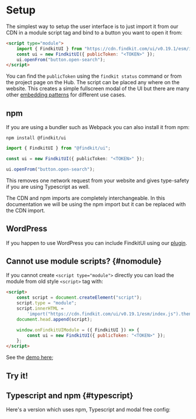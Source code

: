 # Setup

The simplest way to setup the user interface is to just import it from our
CDN in a module script tag and bind to a button you want to open it from:

```html
<script type="module">
	import { FindkitUI } from "https://cdn.findkit.com/ui/v0.19.1/esm/index.js";
	const ui = new FindkitUI({ publicToken: "<TOKEN>" });
	ui.openFrom("button.open-search");
</script>
```

You can find the `publicToken` using the `findkit status` command or from the
project page on the Hub. The script can be placed any where on the website.
This creates a simple fullscreen modal of the UI but there are many other
[embedding patterns](/ui/patterns/embedding/) for different use cases.

## npm

If you are using a bundler such as Webpack you can also install it from npm:

```
npm install @findkit/ui
```

```ts
import { FindkitUI } from "@findkit/ui";

const ui = new FindkitUI({ publicToken: "<TOKEN>" });

ui.openFrom("button.open-search");
```

This removes one network request from your website and gives type-safety if you
are using Typescript as well.

The CDN and npm imports are completely interchangeable. In this documentation
we will be using the npm import but it can be replaced with the CDN import.

## WordPress

If you happen to use WordPress you can include FindkitUI using our [plugin](https://wordpress.org/plugins/findkit).

## Cannot use module scripts? {#nomodule}

If you cannot create `<script type="module">` directly you can load the module from
old style `<script>` tag with:

```html
<script>
	const script = document.createElement("script");
	script.type = "module";
	script.innerHTML =
		'import("https://cdn.findkit.com/ui/v0.19.1/esm/index.js").then(onFindkitUIModule)';
	document.head.append(script);

	window.onFindkitUIModule = ({ FindkitUI }) => {
		const ui = new FindkitUI({ publicToken: "<TOKEN>" });
	};
</script>
```

See the [demo here](https://jsfiddle.net/6dagn0qy/6/);

## Try it!

<Codesandbox example="static/simple" />

## Typescript and npm {#typescript}

Here's a version which uses npm, Typescript and modal free config:

<Codesandbox example="bundled/typescript" />
